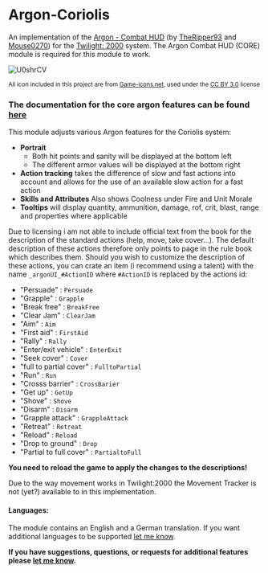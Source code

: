 # Argon-Coriolis
An implementation of the [Argon - Combat HUD](https://foundryvtt.com/packages/enhancedcombathud) (by [TheRipper93](https://theripper93.com/) and [Mouse0270](https://github.com/mouse0270)) for the [Twilight: 2000](https://foundryvtt.com/packages/t2k4e) system. The Argon Combat HUD (CORE) module is required for this module to work.

![U0shrCV](https://github.com/Saibot393/enhancedcombathud-t2k4e/assets/137942782/dadd189c-87aa-4046-894c-8be1c45fbc0d)

<sup>All icon included in this project are from [Game-icons.net](game-icons.net), used under the [CC BY 3.0](https://creativecommons.org/licenses/by/3.0/) license</sup>

### The documentation for the core argon features can be found [here](https://api.theripper93.com/modulewiki/enhancedcombathud/free)

This module adjusts various Argon features for the Coriolis system:
- **Portrait**
    - Both hit points and sanity will be displayed at the bottom left
    - The different armor values will be displayed at the bottom right
- **Action tracking** takes the difference of slow and fast actions into account and allows for the use of an available slow action for a fast action
- **Skills and Attributes** Also shows Coolness under Fire and Unit Morale
- **Tooltips** will display quantity, ammunition, damage, rof, crit, blast, range and properties where applicable

Due to licensing i am not able to include official text from the book for the description of the standard actions (help, move, take cover...). The default description of these actions therefore only points to page in the rule book which describes them. Should you wish to customize the description of these actions, you can crate an item (i recommend using a talent) with the name `_argonUI_#ActionID` where `#ActionID` is replaced by the actions id:
- "Persuade" : `Persuade`
- "Grapple" : `Grapple`
- "Break free" : `BreakFree`
- "Clear Jam" : `ClearJam`
- "Aim" : `Aim`
- "First aid" : `FirstAid`
- "Rally" : `Rally`
- "Enter/exit vehicle" : `EnterExit`
- "Seek cover" : `Cover`
- "full to partial cover" : `FulltoPartial`
- "Run" : `Run`
- "Crosss barrier" : `CrossBarier`
- "Get up" : `GetUp`
- "Shove" : `Shove`
- "Disarm" : `Disarm`
- "Grapple attack" : `GrappleAttack`
- "Retreat" : `Retreat`
- "Reload" : `Reload`
- "Drop to ground" : `Drop`
- "Partial to full cover" : `PartialtoFull`

**You need to reload the game to apply the changes to the descriptions!**

Due to the way movement works in Twilight:2000 the Movement Tracker is not (yet?) available to in this implementation.

#### Languages:

The module contains an English and a German translation. If you want additional languages to be supported [let me know](https://github.com/Saibot393/enhancedcombathud-t2k4e/issues).

**If you have suggestions, questions, or requests for additional features please [let me know](https://github.com/Saibot393/enhancedcombathud-t2k4e/issues).**
